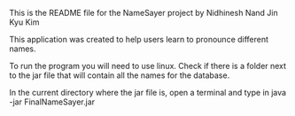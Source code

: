 This is the README file for the NameSayer project by
	Nidhinesh Nand
	Jin Kyu Kim

This application was created to help users learn to pronounce different names.

To run the program you will need to use linux.
Check if there is a <names> folder next to the jar file that will
contain all the names for the database.

In the current directory where the jar file is, 
open a terminal and type in
	java -jar FinalNameSayer.jar
